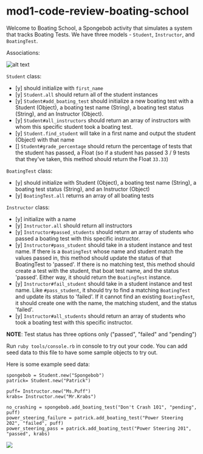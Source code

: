 # mod1-code-review-boating-school

Welcome to Boating School,  a Spongebob activity that simulates a system that tracks Boating Tests.  We have three models - `Student`, `Instructor`, and `BoatingTest`.

Associations:

![alt text][chart]

[chart]: https://curriculum-content.s3.amazonaws.com/module-1/ruby-oo-relationships/practice-boating-school-exercise/Image_123_00BoatingSchool.png

`Student` class:
* [y] should initialize with `first_name`
* [y] `Student.all` should return all of the student instances
* [y] `Student#add_boating_test` should initialize a new boating test with a Student (Object), a boating test name (String), a boating test status (String), and an Instructor (Object). 
* [y] `Student#all_instructors` should return an array of instructors with whom this specific student took a boating test.
* [y] `Student.find_student` will take in a first name and output the student (Object) with that name
* [] `Student#grade_percentage` should return the percentage of tests that the student has passed, a Float (so if a student has passed 3 / 9 tests that they've taken, this method should return the Float `33.33`)

`BoatingTest` class:
* [y] should initialize with Student (Object), a boating test name (String), a boating test status (String), and an Instructor (Object)
* [y] `BoatingTest.all` returns an array of all boating tests

`Instructor` class:
* [y] initialize with a name
* [y] `Instructor.all` should return all instructors
* [y] `Instructor#passed_students` should return an array of students who passed a boating test with this specific instructor.
* [y] `Instructor#pass_student` should take in a student instance and test name. If there is a `BoatingTest` whose name and student match the values passed in, this method should update the status of that BoatingTest to 'passed'. If there is no matching test, this method should create a test with the student, that boat test name, and the status 'passed'. Either way, it should return the `BoatingTest` instance.
* [y] `Instructor#fail_student` should take in a student instance and test name. Like `#pass_student`, it should try to find a matching `BoatingTest` and update its status to 'failed'. If it cannot find an existing `BoatingTest`, it should create one with the name, the matching student, and the status 'failed'.
* [y] `Instructor#all_students` should return an array of students who took a boating test with this specific instructor. 


**NOTE**: Test status has three options only ("passed", "failed" and "pending")

Run `ruby tools/console.rb` in console to try out your code. You can add seed data to this file to have some sample objects to try out.

Here is some example seed data:

```
spongebob = Student.new("Spongebob")
patrick= Student.new("Patrick")

puff= Instructor.new("Ms.Puff")
krabs= Instructor.new("Mr.Krabs")

no_crashing = spongebob.add_boating_test("Don't Crash 101", "pending", puff)
power_steering_failure = patrick.add_boating_test("Power Steering 202", "failed", puff)
power_steering_pass = patrick.add_boating_test("Power Steering 201", "passed", krabs)
```

![](https://media.giphy.com/media/GwYxLtDaB3Wso/giphy.gif)
